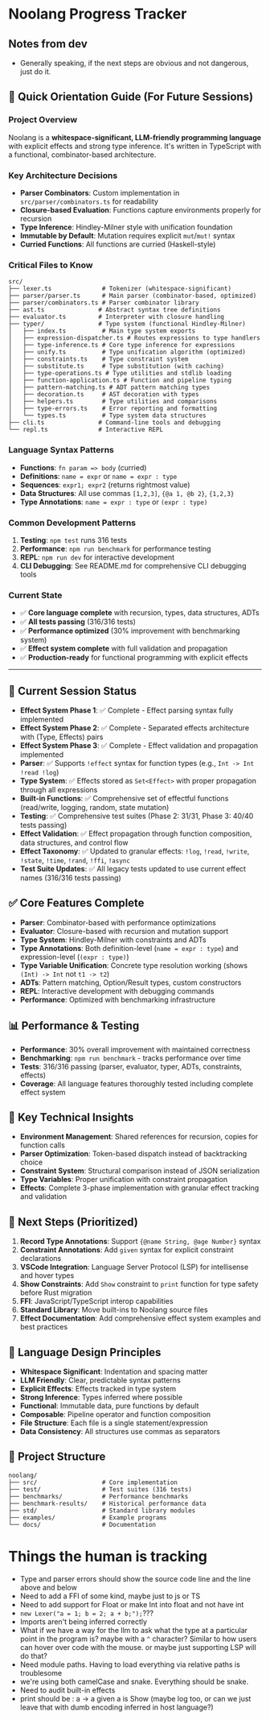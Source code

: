 # Noolang Progress Tracker

## Notes from dev
* Generally speaking, if the next steps are obvious and not dangerous, just do it.

## 🧭 Quick Orientation Guide (For Future Sessions)

### **Project Overview**
Noolang is a **whitespace-significant, LLM-friendly programming language** with explicit effects and strong type inference. It's written in TypeScript with a functional, combinator-based architecture.

### **Key Architecture Decisions**
- **Parser Combinators**: Custom implementation in `src/parser/combinators.ts` for readability
- **Closure-based Evaluation**: Functions capture environments properly for recursion
- **Type Inference**: Hindley-Milner style with unification foundation
- **Immutable by Default**: Mutation requires explicit `mut`/`mut!` syntax
- **Curried Functions**: All functions are curried (Haskell-style)

### **Critical Files to Know**
```
src/
├── lexer.ts              # Tokenizer (whitespace-significant)
├── parser/parser.ts      # Main parser (combinator-based, optimized)
├── parser/combinators.ts # Parser combinator library
├── ast.ts               # Abstract syntax tree definitions
├── evaluator.ts         # Interpreter with closure handling
├── typer/               # Type system (functional Hindley-Milner)
│   ├── index.ts          # Main type system exports
│   ├── expression-dispatcher.ts # Routes expressions to type handlers
│   ├── type-inference.ts # Core type inference for expressions
│   ├── unify.ts          # Type unification algorithm (optimized)
│   ├── constraints.ts    # Type constraint system
│   ├── substitute.ts     # Type substitution (with caching)
│   ├── type-operations.ts # Type utilities and stdlib loading
│   ├── function-application.ts # Function and pipeline typing
│   ├── pattern-matching.ts # ADT pattern matching types
│   ├── decoration.ts     # AST decoration with types
│   ├── helpers.ts        # Type utilities and comparisons
│   ├── type-errors.ts    # Error reporting and formatting
│   └── types.ts          # Type system data structures
├── cli.ts               # Command-line tools and debugging
└── repl.ts              # Interactive REPL
```

### **Language Syntax Patterns**
- **Functions**: `fn param => body` (curried)
- **Definitions**: `name = expr` or `name = expr : type`
- **Sequences**: `expr1; expr2` (returns rightmost value)
- **Data Structures**: All use commas `[1,2,3]`, `{@a 1, @b 2}`, `{1,2,3}`
- **Type Annotations**: `name = expr : type` or `(expr : type)`

### **Common Development Patterns**
1. **Testing**: `npm test` runs 316 tests
2. **Performance**: `npm run benchmark` for performance testing
3. **REPL**: `npm run dev` for interactive development
4. **CLI Debugging**: See README.md for comprehensive CLI debugging tools

### **Current State**
- ✅ **Core language complete** with recursion, types, data structures, ADTs
- ✅ **All tests passing** (316/316 tests)
- ✅ **Performance optimized** (30% improvement with benchmarking system)
- ✅ **Effect system complete** with full validation and propagation
- ✅ **Production-ready** for functional programming with explicit effects

---

## 🚩 Current Session Status
- **Effect System Phase 1**: ✅ Complete - Effect parsing syntax fully implemented
- **Effect System Phase 2**: ✅ Complete - Separated effects architecture with (Type, Effects) pairs
- **Effect System Phase 3**: ✅ Complete - Effect validation and propagation implemented
- **Parser**: ✅ Supports `!effect` syntax for function types (e.g., `Int -> Int !read !log`)
- **Type System**: ✅ Effects stored as `Set<Effect>` with proper propagation through all expressions
- **Built-in Functions**: ✅ Comprehensive set of effectful functions (read/write, logging, random, state mutation)
- **Testing**: ✅ Comprehensive test suites (Phase 2: 31/31, Phase 3: 40/40 tests passing)
- **Effect Validation**: ✅ Effect propagation through function composition, data structures, and control flow
- **Effect Taxonomy**: ✅ Updated to granular effects: `!log`, `!read`, `!write`, `!state`, `!time`, `!rand`, `!ffi`, `!async`
- **Test Suite Updates**: ✅ All legacy tests updated to use current effect names (316/316 tests passing)

## ✅ Core Features Complete
- **Parser**: Combinator-based with performance optimizations
- **Evaluator**: Closure-based with recursion and mutation support
- **Type System**: Hindley-Milner with constraints and ADTs
- **Type Annotations**: Both definition-level (`name = expr : type`) and expression-level (`(expr : type)`)
- **Type Variable Unification**: Concrete type resolution working (shows `(Int) -> Int` not `t1 -> t2`)
- **ADTs**: Pattern matching, Option/Result types, custom constructors
- **REPL**: Interactive development with debugging commands
- **Performance**: Optimized with benchmarking infrastructure

## 📊 Performance & Testing
- **Performance**: 30% overall improvement with maintained correctness
- **Benchmarking**: `npm run benchmark` - tracks performance over time
- **Tests**: 316/316 passing (parser, evaluator, typer, ADTs, constraints, effects)
- **Coverage**: All language features thoroughly tested including complete effect system

## 🔧 Key Technical Insights
- **Environment Management**: Shared references for recursion, copies for function calls
- **Parser Optimization**: Token-based dispatch instead of backtracking choice
- **Constraint System**: Structural comparison instead of JSON serialization
- **Type Variables**: Proper unification with constraint propagation
- **Effects**: Complete 3-phase implementation with granular effect tracking and validation

## 🚀 Next Steps (Prioritized)
1. **Record Type Annotations**: Support `{@name String, @age Number}` syntax
2. **Constraint Annotations**: Add `given` syntax for explicit constraint declarations  
3. **VSCode Integration**: Language Server Protocol (LSP) for intellisense and hover types
4. **Show Constraints**: Add `Show` constraint to `print` function for type safety before Rust migration
5. **FFI**: JavaScript/TypeScript interop capabilities
6. **Standard Library**: Move built-ins to Noolang source files
7. **Effect Documentation**: Add comprehensive effect system examples and best practices

## 🎯 Language Design Principles
- **Whitespace Significant**: Indentation and spacing matter
- **LLM Friendly**: Clear, predictable syntax patterns
- **Explicit Effects**: Effects tracked in type system
- **Strong Inference**: Types inferred where possible
- **Functional**: Immutable data, pure functions by default
- **Composable**: Pipeline operator and function composition
- **File Structure**: Each file is a single statement/expression
- **Data Consistency**: All structures use commas as separators

## 📁 Project Structure
```
noolang/
├── src/                  # Core implementation
├── test/                 # Test suites (316 tests)
├── benchmarks/           # Performance benchmarks
├── benchmark-results/    # Historical performance data
├── std/                  # Standard library modules
├── examples/             # Example programs
└── docs/                 # Documentation
```

# Things the human is tracking
* Type and parser errors should show the source code line and the line above and below
* Need to add a FFI of some kind, maybe just to js or TS
* Need to add support for Float or make Int into float and not have int
* `new Lexer("a = 1; b = 2; a + b;");`???
* Imports aren't being inferred correctly
* What if we have a way for the llm to ask what the type at a particular point in the program is? maybe with a `^` character? Similar to how users can hover over code with the mouse. or maybe just supporting LSP will do that?
* Need module paths. Having to load everything via relative paths is troublesome
* we're using both camelCase and snake. Everything should be snake.
* Need to audit built-in effects
* print should be : a -> a given a is Show (maybe log too, or can we just leave that with dumb encoding inferred in host language?)